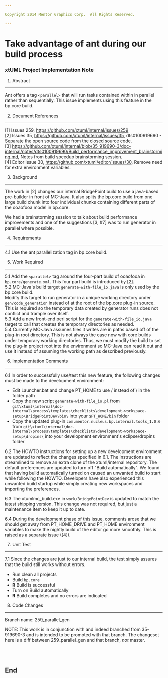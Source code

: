 ```yaml
---

Copyright 2014 Mentor Graphics Corp.  All Rights Reserved.

---
```


# Take advantage of ant <parallel> during our build process
### xtUML Project Implementation Note


1. Abstract
-----------
Ant offers a tag `<parallel>` that will run tasks contained within in parallel 
rather than sequentially.  This issue implements using this feature in the bp.core
build.

2. Document References
----------------------
[1] Issues 259, https://github.com/xtuml/internal/issues/259    
[2] Issues 35, https://github.com/xtuml/internal/issues/35, dts0100919690 - Separate the open source code from the closed source code.    
[3] https://github.com/xtuml/internal/blob/35_919690-3/doc-internal/notes/dts0100919690/Build_performance_improvement_brainstorming.md,
  Notes from build speedup brainstorming session.    
[4] Editor Issue 30, https://github.com/xtuml/editor/issues/30, Remove need for extra environment variables.  

3. Background
-------------
The work in [2] changes our internal BridgePoint build to use a java-based
pre-builder in front of MC-Java.  It also splits the bp.core build from one 
large build chunk into four individual chunks containing different parts of the
ooaofooa model in bp.core.   

We had a brainstorming session to talk about build performance improvements and 
one of the suggestions [3, #7] was to run generator in parallel where possible.   

4. Requirements
---------------
4.1  Use the ant parallelization tag in bp.core build.  

5. Work Required
----------------
5.1  Add the `<parallel>` tag around the four-part build of ooaofooa in `bp.core/generate.xml`.
  This four part build is introduced by [2].      
5.2  MC-Java's build target `generate-with-file_io.java` is only used by the bp.core build.   
Modify this target to run generator in a unique working directory under `gen/code_generation` 
instead of at the root of the bp.core plug-in source.  This is required so the temporary data
created by generator runs does not conflict and trample over itself.    
5.3  Add a new front-end perl script for the `generate-with-file_io.java` target to call that
creates the temporary directories as needed.    
5.4  Currently MC-Java assumes files it writes are in paths based off of the plug-in root directory. 
This is not always the case now with core builds under temporary working directories.  Thus, we must
modify the build to set the plug-in project root into the environment so MC-Java can read it out
and use it instead of assuming the working path as described previously.    

6. Implementation Comments
--------------------------
6.1  In order to successfully use/test this new feature, the following changes must
  be made to the development environment:   
  - Edit Launcher.bat and change PT_HOME to use / instead of \ in the folder path
  - Copy the new script `generate-with-file_io.pl` from  `git\xtuml\internal\doc-internal\process\templates\checklists\development-workspace-setup\BridgePointDev\bin\`
  into your `$PT_HOME/bin` folder
  - Copy the updated plug-in `com.mentor.nucleus.bp.internal.tools_1.0.6` from  `git\xtuml\internal\doc-internal\process\templates\checklists\development-workspace-setup\dropins\`
  into your development environment's eclipse/dropins folder

6.2  The HOWTO instructions for setting up a new development environment are updated
  to reflect the changes specified in 6.1.  The instructions are streamlined to 
  remove an extra clone of the xtuml/internal repository.  The default preferences are
  updated to turn off "Build automatically".  We found that having build automatically 
  turned on caused an unwanted build to start while following the HOWTO.  Developers 
  have also experienced this unwanted build startup while simply creating new workspaces 
  and importing the preferences.   
  
6.3  The xtumlmc_build.exe in `work/BridgePointDev` is updated to match the latest 
  shipping version.  This change was not required, but just a maintenance item to keep
  it up to date.  

6.4  During the development phase of this issue, comments arose that we should get away
  from PT_HOME_DRIVE and PT_HOME environment variables to make the nightly build of the
  editor go more smoothly.  This is raised as a separate issue ([4]).  
    
7. Unit Test
------------
7.1  Since the changes are just to our internal build, the test simply assures that the build still 
works without errors.
  - Run clean all projects
  - Build `bp.core`
  - __R__ Build is successful
  - Turn on Build automatically
  - __R__ Build completes and no errors are indicated
    
8. Code Changes
---------------
Branch name: 259_parallel_gen

NOTE: This work is in conjunction with and indeed branched from 35-919690-3 and is intended to be
promoted with that branch.  The changeset here is a diff between 259_parallel_gen and that branch, _not_ master.

<pre>


</pre>

End
---

